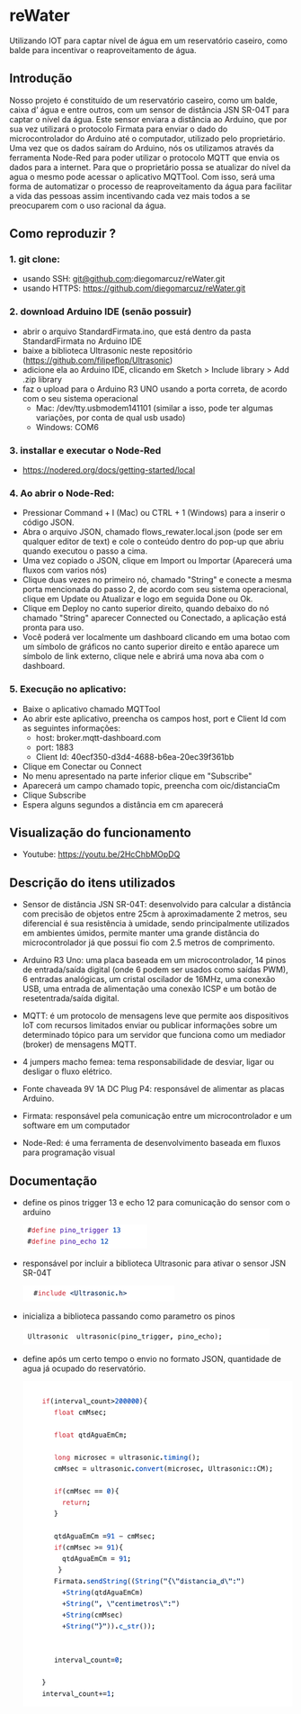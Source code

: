 # reWater
Utilizando IOT para captar nível de água em um reservatório caseiro, como balde para incentivar o reaproveitamento de água.


## Introdução 

Nosso projeto é constituído de um reservatório caseiro, como um balde, caixa d’ água e entre outros, com um sensor de distância JSN SR-04T para captar o nível da água. Este sensor enviara a distância ao Arduino, que por sua vez utilizará o protocolo Firmata para enviar o dado do microcontrolador do Arduino até o computador, utilizado pelo proprietário. Uma vez que os dados saíram do Arduino, nós os utilizamos através da ferramenta Node-Red para poder utilizar o protocolo MQTT que envia os dados para a internet. Para que o proprietário possa se atualizar do nível da agua o mesmo pode acessar o aplicativo MQTTool. Com isso, será uma forma de automatizar o processo de reaproveitamento da água para facilitar a vida das pessoas assim incentivando cada vez mais todos a se preocuparem com o uso racional da água.

## Como reproduzir ? 

### 1. git clone: 
  - usando SSH: git@github.com:diegomarcuz/reWater.git
  - usando HTTPS: https://github.com/diegomarcuz/reWater.git

### 2. download Arduino IDE (senão possuir)
  - abrir o arquivo StandardFirmata.ino, que está dentro da pasta StandardFirmata no Arduino IDE
  - baixe a biblioteca Ultrasonic neste repositório (https://github.com/filipeflop/Ultrasonic)
  - adicione ela ao Arduino IDE, clicando em Sketch > Include library > Add .zip library
  - faz o upload para o Arduino R3 UNO usando a porta correta, de acordo com o seu sistema operacional
      - Mac: /dev/tty.usbmodem141101 (similar a isso, pode ter algumas variações, por conta de qual usb usado)
      - Windows: COM6
  
### 3. installar e executar o Node-Red
  - https://nodered.org/docs/getting-started/local
  
### 4. Ao abrir o Node-Red: 
  - Pressionar Command + I (Mac) ou CTRL + 1 (Windows) para a inserir o código JSON.
  - Abra o arquivo JSON, chamado flows_rewater.local.json (pode ser em qualquer editor de text) e cole o conteúdo dentro do       pop-up que abriu quando executou o passo a cima.
  - Uma vez copiado o JSON, clique em Import ou Importar (Aparecerá uma fluxos com varios nós)
  - Clique duas vezes no primeiro nó, chamado "String" e conecte a mesma porta mencionada do passo 2, de acordo com seu          sistema operacional, clique em Update ou Atualizar e logo em seguida Done ou Ok.
  - Clique em Deploy no canto superior direito, quando debaixo do nó chamado "String" aparecer Connected ou Conectado, a          aplicação está pronta para uso. 
  - Você poderá ver localmente um dashboard clicando em uma botao com um símbolo de gráficos no canto superior direito e então    aparece um símbolo de link externo, clique nele e abrirá uma nova aba com o dashboard. 
  
 ### 5. Execução no aplicativo:
   - Baixe o aplicativo chamado MQTTool 
   - Ao abrir este aplicativo, preencha os campos host, port e Client Id com as seguintes informações: 
      - host: broker.mqtt-dashboard.com
      - port: 1883
      - Client Id: 40ecf350-d3d4-4688-b6ea-20ec39f361bb
   - Clique em Conectar ou Connect
   - No menu apresentado na parte inferior clique em "Subscribe" 
   - Aparecerá um campo chamado topic, preencha com oic/distanciaCm
   - Clique Subscribe
   - Espera alguns segundos a distância em cm aparecerá
    
  
## Visualização do funcionamento
 - Youtube: https://youtu.be/2HcChbMOpDQ
 
## Descrição do itens utilizados
 - Sensor de distância JSN SR-04T: desenvolvido para calcular a distância com precisão de objetos entre 25cm à aproximadamente    2 metros, seu diferencial é sua resistência à umidade, sendo principalmente utilizados em ambientes úmidos, permite manter    uma grande distância do microcontrolador já que possui fio com 2.5 metros de comprimento.
 
 - Arduino R3 Uno: uma placa baseada em um microcontrolador, 14 pinos de entrada/saída digital (onde 6 podem ser usados como      saídas PWM), 6 entradas analógicas, um cristal oscilador de 16MHz, uma conexão USB, uma entrada de alimentação uma conexão    ICSP e um botão de resetentrada/saída digital.
 
 - MQTT: é um protocolo de mensagens leve que  permite aos dispositivos IoT com recursos limitados enviar ou publicar informações sobre um determinado tópico para um servidor que funciona como um mediador (broker) de mensagens MQTT.

 - 4 jumpers macho femea: tema responsabilidade de desviar, ligar ou desligar o fluxo elétrico.
 
 - Fonte chaveada 9V 1A DC Plug P4: responsável de alimentar as placas Arduino.

 - Firmata: responsável pela comunicação entre um microcontrolador e um software em um computador

 - Node-Red: é uma ferramenta de desenvolvimento baseada em fluxos para programação visual

## Documentação 
  -  define os pinos trigger 13 e echo 12 para comunicação do sensor com o arduino
  
     ![Alt text](/assets/pinos.png)

  -  responsável por incluir a biblioteca Ultrasonic para ativar o sensor JSN SR-04T
  
     ![Alt text](/assets/biblioteca.png)
     
  -  inicializa a biblioteca passando como parametro os pinos
  
     ![Alt text](/assets/ultrasonic.png)
     
  -  define após um certo tempo o envio no formato JSON, quantidade de agua já ocupado do reservatório.
  
     ![Alt text](/assets/validacao.png)


